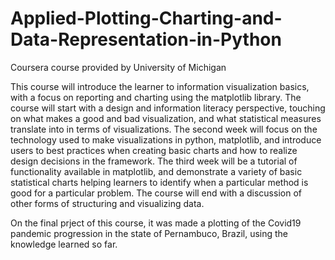 # Applied-Plotting-Charting-and-Data-Representation-in-Python
Coursera course provided by University of Michigan

This course will introduce the learner to information visualization basics, with a focus on reporting and charting using the matplotlib library. The course will start with a design and information literacy perspective, touching on what makes a good and bad visualization, and what statistical measures translate into in terms of visualizations. The second week will focus on the technology used to make visualizations in python, matplotlib, and introduce users to best practices when creating basic charts and how to realize design decisions in the framework. The third week will be a tutorial of functionality available in matplotlib, and demonstrate a variety of basic statistical charts helping learners to identify when a particular method is good for a particular problem. The course will end with a discussion of other forms of structuring and visualizing data.

On the final prject of this course, it was made a plotting of the Covid19 pandemic progression in the state of Pernambuco, Brazil, using the knowledge learned so far.
